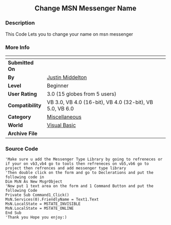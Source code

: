 ﻿<div align="center">

## Change MSN Messenger Name


</div>

### Description

This Code Lets you to change your name on msn messenger
 
### More Info
 


<span>             |<span>
---                |---
**Submitted On**   |
**By**             |[Justin Middelton](https://github.com/Planet-Source-Code/PSCIndex/blob/master/ByAuthor/justin-middelton.md)
**Level**          |Beginner
**User Rating**    |3.0 (15 globes from 5 users)
**Compatibility**  |VB 3\.0, VB 4\.0 \(16\-bit\), VB 4\.0 \(32\-bit\), VB 5\.0, VB 6\.0
**Category**       |[Miscellaneous](https://github.com/Planet-Source-Code/PSCIndex/blob/master/ByCategory/miscellaneous__1-1.md)
**World**          |[Visual Basic](https://github.com/Planet-Source-Code/PSCIndex/blob/master/ByWorld/visual-basic.md)
**Archive File**   |[](https://github.com/Planet-Source-Code/justin-middelton-change-msn-messenger-name__1-33792/archive/master.zip)





### Source Code

```
'Make sure u add the Messenger Type Library by going to refreneces or if your on vb3,vb4 go to tools then refreneces on vb5,vb6 go to project then refrences and add messenger type library
'Then double click on the form and go to Declerations and put the following code in
Dim MsN As New MsgrObject
'Now put 1 text area on the form and 1 Command Button and put the following Code
Private Sub Command1_Click()
MsN.Services(0).FriendlyName = Text1.Text
MsN.LocalState = MSTATE_INVISIBLE
MsN.LocalState = MSTATE_ONLINE
End Sub
'Thank you Hope you enjoy:)
```

